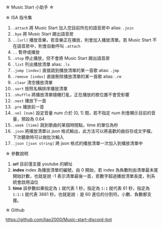 ☆ Music Start 小助手 ☆

☆ ISA 指令集
1. `.attach` 將 Music Start 加入您目前所在的語音房中 alias: `.join`
2. `.bye` 將 Music Start 踢出語音房
3. `..[url]` 播放音樂，若音樂正在播放，則會加入播放清單。若 Music Start 不在語音房中，則會自動呼叫 `.attach`
4. `..` 暫停或播放
5. `.stop` 停止播放，但不會將 Music Start 踢出語音房
6. `.list` 列出播放清單 alias: `.ls`
7. `.jump [index]` 直接跳到播放清單的某一首歌 alias: `.jmp`
8. `.remove [index]` 直接刪除播放清單的某一首歌 alias: `.rm`
9. `.clear` 清空播放清單
10. `.sort` 按照名稱排序播放清單
11. `.shuffle` 將播放清單隨機打亂，正在播放的歌位置不會受影響
12. `.next` 播放下一首
13. `.pre` 播放前一首
14. `.vol [num]` 設定音量 num 介於 [0, 1] 間，若不指定 num 則會顯示目前的音量，預設為 0.64
15. `.seek [time]` 跳到歌曲的某個時間點，time 的單位為秒
16. `.json` 將播放清單以 json 格式輸出，此方法可以將喜歡的曲目存成文字檔，下次聽歌時可以做批次輸入
17. `.json [json string]` 將 json 格式的播放清單一次加入到播放清單中

☆ 參數說明

1. **url** 目前僅支援 youtube 的網址
2. **index** index 為播放清單的編號，由 0 開始，若 index 為負數則由清單最末尾開始計數，也就是說 -1 表示清單最後一首，若數字超過播放清單長度，則系統會啟用溢位
3. **time** 該參數如果指定為 `1` 就代表 1 秒，指定為 `1:1` 就代表 61 秒，指定為 `1:1:1` 就代表 3661 秒。也就是說 `:` 是 60 進位的分割符。小數、負數都支援。

☆ Github

https://github.com/liao2000/Music-start-discord-bot

